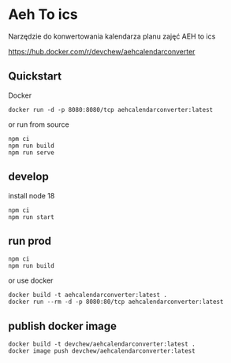 # Aeh To ics
Narzędzie do konwertowania kalendarza planu zajęć AEH to ics

https://hub.docker.com/r/devchew/aehcalendarconverter

## Quickstart

Docker
```
docker run -d -p 8080:8080/tcp aehcalendarconverter:latest 
```

or run from source
```
npm ci
npm run build
npm run serve
```

## develop

install node 18

```
npm ci
npm run start
```

## run prod

```
npm ci
npm run build
```
or use docker

```
docker build -t aehcalendarconverter:latest .
docker run --rm -d -p 8080:80/tcp aehcalendarconverter:latest 
```

## publish docker image

```
docker build -t devchew/aehcalendarconverter:latest .
docker image push devchew/aehcalendarconverter:latest
```
